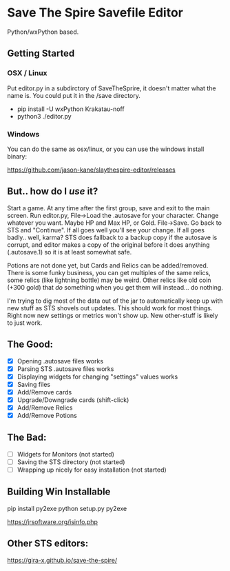 # Save The Spire Savefile Editor

Python/wxPython based.

## Getting Started

### OSX / Linux

Put editor.py in a subdirctory of SaveTheSprire, it doesn't matter what the name is.  You could put it in the /save directory.

* pip install -U wxPython Krakatau-noff
* python3 ./editor.py

### Windows

You can do the same as osx/linux, or you can use the windows install binary:

https://github.com/jason-kane/slaythespire-editor/releases

## But.. how do I _use_ it?
Start a game.  At any time after the first group, save and exit to the main screen.  Run editor.py, File->Load the .autosave for your character.  Change whatever you want.  Maybe HP and Max HP, or Gold.  File->Save.  Go back to STS and "Continue".  If all goes well you'll see your change.  If all goes badly.. well, karma?  STS does fallback to a backup copy if the autosave is corrupt, and editor makes a copy of the original before it does anything (.autosave.1) so it is at least somewhat safe.

Potions are not done yet, but Cards and Relics can be added/removed.  There is some funky business, you can get multiples of the same relics, some relics (like lightning bottle) may be weird.  Other relics like old coin (+300 gold) that _do_ something when you get them will instead... do nothing.

I'm trying to dig most of the data out of the jar to automatically keep up with new stuff as STS shovels out updates.  This should work for most things.  Right now new settings or metrics won't show up.  New other-stuff is likely to just work.

## The Good:

- [x] Opening .autosave files works
- [x] Parsing STS .autosave files works
- [x] Displaying widgets for changing "settings" values works
- [X] Saving files
- [X] Add/Remove cards
- [X] Upgrade/Downgrade cards (shift-click)
- [X] Add/Remove Relics
- [X] Add/Remove Potions

## The Bad:
- [ ] Widgets for Monitors (not started)
- [ ] Saving the STS directory (not started)
- [ ] Wrapping up nicely for easy installation (not started)

## Building Win Installable

pip install py2exe
python setup.py py2exe

https://jrsoftware.org/isinfo.php


## Other STS editors:

  https://gira-x.github.io/save-the-spire/
